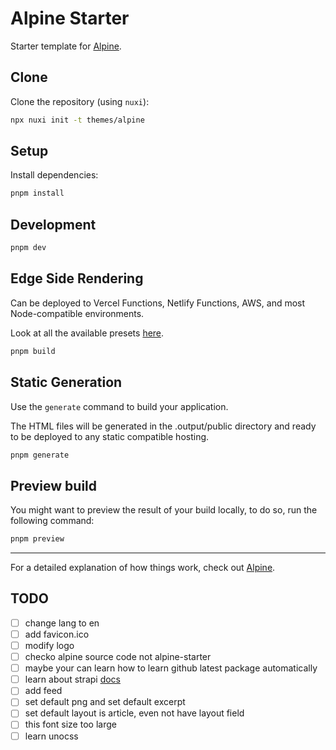 # Alpine Starter

Starter template for [Alpine](https://alpine.nuxt.space).

## Clone

Clone the repository (using `nuxi`):

```bash
npx nuxi init -t themes/alpine
```

## Setup

Install dependencies:

```bash
pnpm install
```

## Development

```bash
pnpm dev
```

## Edge Side Rendering

Can be deployed to Vercel Functions, Netlify Functions, AWS, and most Node-compatible environments.

Look at all the available presets [here](https://v3.nuxtjs.org/guide/deploy/presets).

```bash
pnpm build
```

## Static Generation

Use the `generate` command to build your application.

The HTML files will be generated in the .output/public directory and ready to be deployed to any static compatible hosting.

```bash
pnpm generate
```

## Preview build

You might want to preview the result of your build locally, to do so, run the following command:

```bash
pnpm preview
```

---

For a detailed explanation of how things work, check out [Alpine](https://alpine.nuxt.space).

## TODO

- [ ] change lang to en
- [ ] add favicon.ico
- [ ] modify logo
- [ ] checko alpine source code not alpine-starter
- [ ] maybe your can learn how to learn github latest package automatically
- [ ] learn about strapi [docs](https://getstrapi.cn/developer-docs/latest/developer-resources/global-strapi/api-reference.html#strapi-router)
- [ ] add feed
- [ ] set default png and set default excerpt
- [ ] set default layout is article, even not have layout field
- [ ] this font size too large
- [ ] learn unocss
